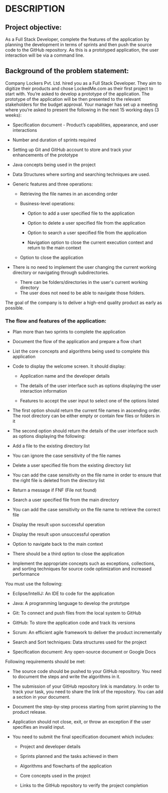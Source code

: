 # DESCRIPTION

## Project objective: 

As a Full Stack Developer, complete the features of the application by planning the development in terms of sprints and then push the source code to the GitHub repository. As this is a prototyped application, the user interaction will be via a command line. 

 

## Background of the problem statement:

Company Lockers Pvt. Ltd. hired you as a Full Stack Developer. They aim to digitize their products and chose LockedMe.com as their first project to start with. You’re asked to develop a prototype of the application. The prototype of the application will be then presented to the relevant stakeholders for the budget approval. Your manager has set up a meeting where you’re asked to present the following in the next 15 working days (3 weeks): 

 * Specification document - Product’s capabilities, appearance, and user interactions

 * Number and duration of sprints required 

 * Setting up Git and GitHub account to store and track your enhancements of the prototype 

 * Java concepts being used in the project 

 * Data Structures where sorting and searching techniques are used. 

 * Generic features and three operations: 

    * Retrieving the file names in an ascending order

    *  Business-level operations:

       * Option to add a user specified file to the application

       * Option to delete a user specified file from the application

       * Option to search a user specified file from the application

       * Navigation option to close the current execution context and return to the main context

    * Option to close the application

 * There is no need to implement the user changing the current working directory or navigating through subdirectories.
    - There can be folders/directories in the user's current working directory
    - The user does not need to be able to navigate those folders.

The goal of the company is to deliver a high-end quality product as early as possible. 
 

### The flow and features of the application:

 * Plan more than two sprints to complete the application

 * Document the flow of the application and prepare a flow chart 

 * List the core concepts and algorithms being used to complete this application

 * Code to display the welcome screen. It should display:

    * Application name and the developer details 

    * The details of the user interface such as options displaying the user interaction information 
   
    * Features to accept the user input to select one of the options listed 

 * The first option should return the current file names in ascending order. The root directory can be either empty or contain few files or folders in it

  * The second option should return the details of the user interface such as options displaying the following:

 * Add a file to the existing directory list

 * You can ignore the case sensitivity of the file names 

 * Delete a user specified file from the existing directory list

 * You can add the case sensitivity on the file name in order to ensure that the right file is deleted from the directory list

 * Return a message if FNF (File not found)

 * Search a user specified file from the main directory

 * You can add the case sensitivity on the file name to retrieve the correct file

 * Display the result upon successful operation

 * Display the result upon unsuccessful operation

 * Option to navigate back to the main context

 * There should be a third option to close the application

 * Implement the appropriate concepts such as exceptions, collections, and sorting techniques for source code optimization and increased performance 


 

You must use the following:

 * Eclipse/IntelliJ: An IDE to code for the application 

 * Java: A programming language to develop the prototype 

 * Git: To connect and push files from the local system to GitHub 

 * GitHub: To store the application code and track its versions 

 * Scrum: An efficient agile framework to deliver the product incrementally 

 * Search and Sort techniques: Data structures used for the project 

 * Specification document: Any open-source document or Google Docs 


 

Following requirements should be met:

 * The source code should be pushed to your GitHub repository. You need to document the steps and write the algorithms in it.

 * The submission of your GitHub repository link is mandatory. In order to track your task, you need to share the link of the repository. You can add a section in your document. 

 * Document the step-by-step process starting from sprint planning to the product release. 

 * Application should not close, exit, or throw an exception if the user specifies an invalid input.

 * You need to submit the final specification document which includes: 

    * Project and developer details 

    * Sprints planned and the tasks achieved in them 

    * Algorithms and flowcharts of the application 

    * Core concepts used in the project 

    * Links to the GitHub repository to verify the project completion 
